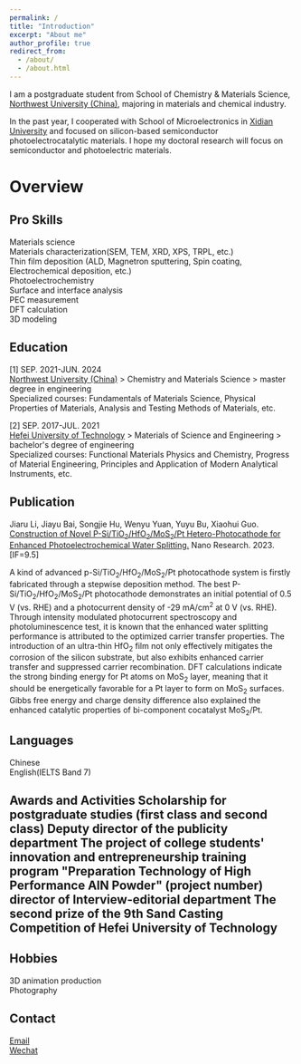 ```yaml
---
permalink: /
title: "Introduction"
excerpt: "About me"
author_profile: true
redirect_from: 
  - /about/
  - /about.html
---
```


I am a postgraduate student from School of Chemistry & Materials Science, [Northwest University (China)](https://english.nwu.edu.cn/), majoring in materials and chemical industry.

In the past year, I cooperated with School of Microelectronics in [Xidian University](https://en.xidian.edu.cn/) and focused on silicon-based semiconductor photoelectrocatalytic materials. I hope my doctoral research will focus on semiconductor and photoelectric materials.<br>

Overview
======

Pro Skills
------
Materials science<br>
Materials characterization(SEM, TEM, XRD, XPS, TRPL, etc.)<br>
Thin film deposition (ALD, Magnetron sputtering, Spin coating, Electrochemical deposition, etc.)<br>
Photoelectrochemistry<br>
Surface and interface analysis<br>
PEC measurement<br>
DFT calculation<br>
3D modeling<br>

Education
------
[1] SEP. 2021-JUN. 2024<br>
[Northwest University (China)](https://english.nwu.edu.cn/) > Chemistry and Materials Science > master degree in engineering<br>
Specialized courses: Fundamentals of Materials Science, Physical Properties of Materials, Analysis and Testing Methods of Materials, etc.

[2] SEP. 2017-JUL. 2021<br>
[Hefei University of Technology](https://www.hfut.edu.cn/) > Materials of Science and Engineering > bachelor's degree of engineering<br>
Specialized courses: Functional Materials Physics and Chemistry, Progress of Material Engineering, Principles and Application of Modern Analytical Instruments, etc.

Publication
------
Jiaru Li, Jiayu Bai, Songjie Hu, Wenyu Yuan, Yuyu Bu, Xiaohui Guo. [Construction of Novel P-Si/TiO<sub>2</sub>/HfO<sub>2</sub>/MoS<sub>2</sub>/Pt Hetero-Photocathode for Enhanced Photoelectrochemical Water Splitting.](https://link.springer.com/article/10.1007/s12274-023-6299-1) Nano Research. 2023. [IF=9.5]<br>

A kind of advanced p-Si/TiO<sub>2</sub>/HfO<sub>2</sub>/MoS<sub>2</sub>/Pt photocathode system is firstly fabricated through a stepwise deposition method. The best P-Si/TiO<sub>2</sub>/HfO<sub>2</sub>/MoS<sub>2</sub>/Pt photocathode demonstrates an initial potential of 0.5 V (vs. RHE) and a photocurrent density of -29 mA/cm<sup>2</sup> at 0 V (vs. RHE). Through intensity modulated photocurrent spectroscopy and photoluminescence test, it is known that the enhanced water splitting performance is attributed to the optimized carrier transfer properties. The introduction of an ultra-thin HfO<sub>2</sub> film not only effectively mitigates the corrosion of the silicon substrate, but also exhibits enhanced carrier transfer and suppressed carrier recombination. DFT calculations indicate the strong binding energy for Pt atoms on MoS<sub>2</sub> layer, meaning that it should be energetically favorable for a Pt layer to form on MoS<sub>2</sub> surfaces. Gibbs free energy and charge density difference also explained the enhanced catalytic properties of bi-component cocatalyst MoS<sub>2</sub>/Pt.

Languages
------
Chinese<br>
English(IELTS Band 7)

Awards and Activities
Scholarship for postgraduate studies (first class and second class)
Deputy director of the publicity department
The project of college students' innovation and entrepreneurship training program "Preparation Technology of High Performance AlN Powder" (project number)
director of Interview-editorial department
The second prize of the 9th Sand Casting Competition of Hefei University of Technology
------

Hobbies
------
3D animation production<br>
Photography

Contact
------
[Email](lijiaru@stumail.nwu.edu.cn)<br>
[Wechat](images/Wechat.png)
